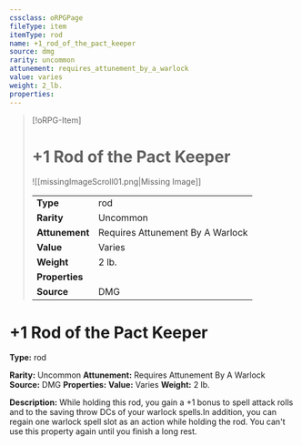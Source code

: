 ```yaml
---
cssclass: oRPGPage
fileType: item
itemType: rod
name: +1_rod_of_the_pact_keeper
source: dmg
rarity: uncommon
attunement: requires_attunement_by_a_warlock
value: varies
weight: 2_lb.
properties:
---
```

> [!oRPG-Item]
> # +1 Rod of the Pact Keeper
> ![[missingImageScroll01.png|Missing Image]]
>
> |  |   |
> |:--|---|
> |**Type** | rod |
> |**Rarity** | Uncommon |
> | **Attunement** | Requires Attunement By A Warlock |
> | **Value** | Varies |
>  | **Weight**| 2 lb. |
>  |**Properties** |  |
> | **Source** | DMG |

#  +1 Rod of the Pact Keeper
**Type:** rod

**Rarity:** Uncommon
**Attunement:** Requires Attunement By A Warlock
**Source:** DMG
**Properties:**
**Value:** Varies
**Weight:** 2 lb.

**Description:** While holding this rod, you gain a +1 bonus to spell attack rolls and to the saving throw DCs of your warlock spells.In addition, you can regain one warlock spell slot as an action while holding the rod. You can&#39;t use this property again until you finish a long rest.


